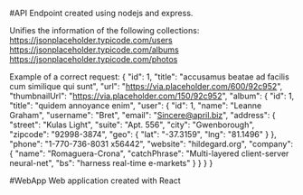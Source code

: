#API
Endpoint created using nodejs and express.

Unifies the information of the following collections:
https://jsonplaceholder.typicode.com/users
https://jsonplaceholder.typicode.com/albums
https://jsonplaceholder.typicode.com/photos


Example of a correct request:
{
  "id": 1,
  "title": "accusamus beatae ad facilis cum similique qui sunt",
  "url": "https://via.placeholder.com/600/92c952",
  "thumbnailUrl": "https://via.placeholder.com/150/92c952",
  "album": {
    "id": 1,
    "title": "quidem annoyance enim",
    "user": {
      "id": 1,
      "name": "Leanne Graham",
      "username": "Bret",
      "email": "Sincere@april.biz",
      "address": {
        "street": "Kulas Light",
        "suite": "Apt. 556",
        "city": "Gwenborough",
        "zipcode": "92998-3874",
        "geo": {
          "lat": "-37.3159",
          "lng": "81.1496"
        }
      },
      "phone": "1-770-736-8031 x56442",
      "website": "hildegard.org",
      "company": {
        "name": "Romaguera-Crona",
        "catchPhrase": "Multi-layered client-server neural-net",
        "bs": "harness real-time e-markets"
      }
    }
  }
}

#WebApp
Web application created with React
